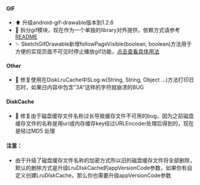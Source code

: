 #### GIF
* :arrow_up: 升级android-gif-drawable版本到1.2.6
* :hammer: 拆分gif模块，现在作为一个单独的library对外提供，依赖方式请参考[README](../../README.md)
* :sparkles: SketchGifDrawable新增followPageVisible(boolean, boolean)方法用于方便的实现页面不可见时停止播放gif功能，[点击查看具体用法](../wiki/play_gif_image.md)

#### Other
* :bug: 修复使用在DiskLruCache中SLog.w(String, String, Object ...)方法打印日志时，如果日内容中包含"3A"这样的字符就崩溃的BUG

#### DiskCache
* :bug: 修复由于磁盘缓存文件名称过长导致缓存文件不可用的bug，因为之前磁盘缓存文件的名称是用uri或内存缓存key经过URLEncoder处理后得到的，现在是经过MD5
处理

#### 注意：
* 由于升级了磁盘缓存文件名称的加密方式所以旧的磁盘缓存文件将全部删除，默认的删除方式是升级LruDIskCache的appVersionCode参数，如果你有自定义创建LruDIskCache，那么你也需要升级appVersionCode参数
